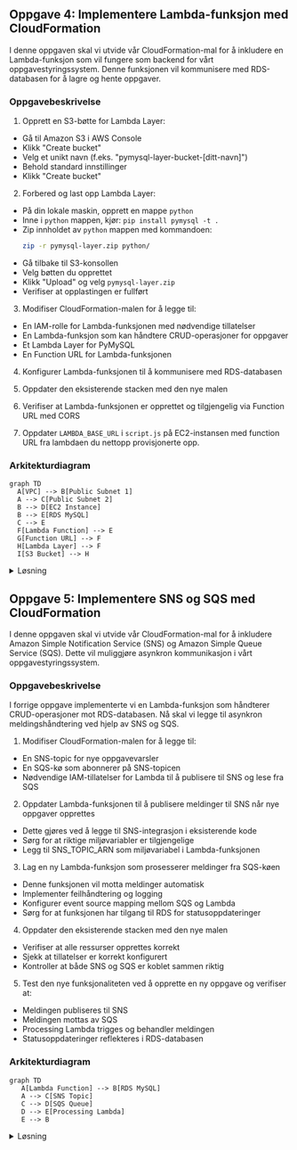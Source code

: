 ## Oppgave 4: Implementere Lambda-funksjon med CloudFormation

I denne oppgaven skal vi utvide vår CloudFormation-mal for å inkludere en Lambda-funksjon som vil fungere som backend for vårt oppgavestyringssystem. Denne funksjonen vil kommunisere med RDS-databasen for å lagre og hente oppgaver.

### Oppgavebeskrivelse

1. Opprett en S3-bøtte for Lambda Layer:
  - Gå til Amazon S3 i AWS Console
  - Klikk "Create bucket"
  - Velg et unikt navn (f.eks. "pymysql-layer-bucket-[ditt-navn]")
  - Behold standard innstillinger
  - Klikk "Create bucket"

2. Forbered og last opp Lambda Layer:
  - På din lokale maskin, opprett en mappe `python`
  - Inne i `python` mappen, kjør: `pip install pymysql -t .`
  - Zip innholdet av `python` mappen med kommandoen:
    ```bash
    zip -r pymysql-layer.zip python/
    ```
  - Gå tilbake til S3-konsollen
  - Velg bøtten du opprettet
  - Klikk "Upload" og velg `pymysql-layer.zip`
  - Verifiser at opplastingen er fullført

3. Modifiser CloudFormation-malen for å legge til:
  - En IAM-rolle for Lambda-funksjonen med nødvendige tillatelser
  - En Lambda-funksjon som kan håndtere CRUD-operasjoner for oppgaver
  - Et Lambda Layer for PyMySQL
  - En Function URL for Lambda-funksjonen

4. Konfigurer Lambda-funksjonen til å kommunisere med RDS-databasen

5. Oppdater den eksisterende stacken med den nye malen

6. Verifiser at Lambda-funksjonen er opprettet og tilgjengelig via Function URL med CORS

7. Oppdater `LAMBDA_BASE_URL` i `script.js` på EC2-instansen med function URL fra lambdaen du nettopp provisjonerte opp.

### Arkitekturdiagram

```mermaid
graph TD
  A[VPC] --> B[Public Subnet 1]
  A --> C[Public Subnet 2]
  B --> D[EC2 Instance]
  B --> E[RDS MySQL]
  C --> E
  F[Lambda Function] --> E
  G[Function URL] --> F
  H[Lambda Layer] --> F
  I[S3 Bucket] --> H
```

<details>
<summary>Løsning</summary>

1. Først, la oss legge til S3-bøtten i CloudFormation-malen. Opprett en ny fil `s3-bucket.yaml`:

```yaml
Resources:
  PyMySQLBucket:
    Type: AWS::S3::Bucket
    Properties:
      BucketName: !Sub pymysql-layer-bucket-${AWS::AccountId}
      VersioningConfiguration:
        Status: Suspended
      PublicAccessBlockConfiguration:
        BlockPublicAcls: true
        BlockPublicPolicy: true
        IgnorePublicAcls: true
        RestrictPublicBuckets: true
      Tags:
        - Key: Name
          Value: test-project

Outputs:
  BucketName:
    Description: Name of the created S3 bucket
    Value: !Ref PyMySQLBucket
  BucketArn:
    Description: ARN of the created S3 bucket
    Value: !GetAtt PyMySQLBucket.Arn
```

2. Deploy S3-bøtten:
  - Gå til AWS CloudFormation konsollen
  - Klikk "Create stack"
  - Velg "Upload a template file"
  - Last opp `s3-bucket.yaml`
  - Gi stacken et navn (f.eks. "lambda-layer-bucket")
  - Følg veiviseren og opprett stacken
  - Vent til stacken er i status "CREATE_COMPLETE"
  - Noter bucket-navnet fra Outputs-seksjonen

3. Last opp Lambda Layer til den nye bøtten:
  - Gå til S3-konsollen
  - Finn den nyopprettede bøtten
  - Last opp `pymysql-layer.zip` som beskrevet tidligere

**Vi bruker Python 3.12 i stedet for Python 3.13 ettersom CloudFormation linteren foreløpig kun er fullstendig oppdatert for Python 3.12. Dette sikrer at vi unngår unødvendige feilmeldinger fra linteren under utviklingen.**

4. Modifiser `network-infrastructure.yaml` filen og legg til følgende ressurser:

```yaml
  PyMySQLLayer:
    Type: AWS::Lambda::LayerVersion
    Properties:
      LayerName: pymysql-layer
      Description: Layer containing PyMySQL library
      Content:
        S3Bucket: !Ref PyMySQLBucket
        S3Key: pymysql-layer.zip
      CompatibleRuntimes:
        - python3.12
      CompatibleArchitectures:
        - x86_64

  LambdaExecutionRole:
    Type: AWS::IAM::Role
    Properties:
      AssumeRolePolicyDocument:
        Version: '2012-10-17'
        Statement:
          - Effect: Allow
            Principal:
              Service: lambda.amazonaws.com
            Action: sts:AssumeRole
      ManagedPolicyArns:
        - arn:aws:iam::aws:policy/service-role/AWSLambdaVPCAccessExecutionRole
      Policies:
        - PolicyName: LambdaRDSAccess
          PolicyDocument:
            Version: '2012-10-17'
            Statement:
              - Effect: Allow
                Action:
                  - rds-data:ExecuteStatement
                  - rds-data:BatchExecuteStatement
                Resource: !GetAtt TaskManagementDatabase.DBInstanceArn
        - PolicyName: LambdaS3Access
          PolicyDocument:
            Version: '2012-10-17'
            Statement:
              - Effect: Allow
                Action:
                  - s3:GetObject
                Resource: !Sub "${PyMySQLBucket.Arn}/*"

  TaskManagementFunctionUrlPermission:
    Type: AWS::Lambda::Permission
    Properties:
      FunctionName: !Ref TaskManagementFunction
      Action: lambda:InvokeFunctionUrl
      Principal: '*'
      FunctionUrlAuthType: NONE

  TaskManagementFunction:
    Type: AWS::Lambda::Function
    Properties:
      FunctionName: task-management-function
      Handler: index.lambda_handler
      Role: !GetAtt LambdaExecutionRole.Arn
      Layers:
      - !Ref PyMySQLLayer
      Code:
        ZipFile: |
          import json
          import pymysql
          import os

          def get_db_connection():
              return pymysql.connect(
                  host=os.environ['DB_HOST'],
                  user=os.environ['DB_USER'],
                  password=os.environ['DB_PASSWORD'],
                  db=os.environ['DB_NAME'],
                  charset='utf8mb4',
                  cursorclass=pymysql.cursors.DictCursor
              )

          def lambda_handler(event, context):
              event['httpMethod'] = event['requestContext']['http']['method']
              event['path'] = event['requestContext']['http']['path']
              event['queryStringParameters'] = event.get('queryStringParameters', {})

              conn = get_db_connection()
              try:
                  with conn.cursor() as cursor:
                      if event['httpMethod'] == 'GET':
                          cursor.execute("SELECT * FROM tasks")
                          tasks = cursor.fetchall()
                          return {
                              'statusCode': 200,
                              'body': json.dumps(tasks)
                          }
                      elif event['httpMethod'] == 'POST':
                          body = json.loads(event['body'])
                          cursor.execute("INSERT INTO tasks (title, description) VALUES (%s, %s)",
                              (body['title'], body['description']))
                          conn.commit()
                          return {
                              'statusCode': 200,
                              'body': json.dumps({'message': 'Task created successfully'})
                          }
                      elif event['httpMethod'] == 'OPTIONS':
                          return {
                              'statusCode': 200,
                              'body': ''
                          }
                      return {
                          'statusCode': 400,
                          'body': json.dumps({'message': 'Invalid request method'})
                      }
              finally:
                  conn.close()

      Runtime: python3.12
      Timeout: 10
      MemorySize: 128
      Environment:
        Variables:
          DB_HOST: !GetAtt TaskManagementDatabase.Endpoint.Address
          DB_USER: admin
          DB_PASSWORD: passordd  # Replace with a secure password
          DB_NAME: taskmanager
      Tags:
      - Key: Name
        Value: test-project

  TaskManagementFunctionUrl:
    Type: AWS::Lambda::Url
    Properties:
      AuthType: NONE
      Cors:
        AllowCredentials: false
        AllowHeaders:
          - "content-type"
          - "access-control-allow-origin"
          - "access-control-allow-methods"
        AllowMethods:
          - "*"
        AllowOrigins:
          - "*"
        ExposeHeaders:
          - "content-type"
          - "access-control-allow-origin"
          - "access-control-allow-methods"
        MaxAge: 0
      TargetFunctionArn: !Ref TaskManagementFunction

Outputs:
  LambdaFunctionUrl:
    Description: URL of the Lambda function
    Value: !GetAtt TaskManagementFunctionUrl.FunctionUrl
```

5. For å oppdatere den eksisterende stacken:
  - Gå til AWS CloudFormation-konsollen
  - Velg stacken du opprettet tidligere
  - Klikk på "Update"
  - Velg "Replace current template"
  - Last opp den oppdaterte YAML-filen
  - Gå gjennom og bekreft endringene

6. For å teste Lambda-funksjonen:
  - Vent til stacken er i status "UPDATE_COMPLETE"
  - Gå til Lambda-konsollen og finn funksjonen
  - Verifiser at PyMySQL-laget er koblet til funksjonen
  - Velg "Test" fanen
  - Klikk "Create new event"
  - For GET request, bruk:
    ```json
    {
      "version": "2.0",
      "requestContext": {
        "http": {
          "method": "GET",
          "path": "/tasks"
        }
      }
    }
    ```
    - For POST request, bruk:
    ```json
    {
      "version": "2.0", 
      "requestContext": {
        "http": {
          "method": "POST",
          "path": "/tasks"
        }
      },
      "body": "{\"title\":\"Test Task\",\"description\":\"This is a test task\"}"
    }
    ```
  - Kjør testene og verifiser:
    - Status code 200/201
    - Korrekt respons i result
    - Ingen feil i CloudWatch logs

7. For å oppdatere `LAMBDA_BASE_URL` i `script.js`:

```bash
# SSH til EC2 instansen
ssh -i din-key.pem ec2-user@din-ec2-ip

# Oppdater LAMBDA_BASE_URL i script.js med Function URL
sudo sed -i "s#const LAMBDA_BASE_URL = '.*'#const LAMBDA_BASE_URL = '$(aws lambda get-function-url-config --function-name task-management-function --query 'FunctionUrl' --output text | sed 's/\/$//')'#" /var/www/html/script.js
```

> [!IMPORTANT]
> Husk å erstatte 'passordd' med et sikkert passord og verifiser at S3-bøtten er korrekt konfigurert før du laster opp Lambda Layer.

> [!NOTE]
> Sjekk at LAMBDA_BASE_URL ble korrekt oppdatert ved å verifisere innholdet i script.js:
```bash
cat /var/www/html/script.js
```

</details>

## Oppgave 5: Implementere SNS og SQS med CloudFormation

I denne oppgaven skal vi utvide vår CloudFormation-mal for å inkludere Amazon Simple Notification Service (SNS) og Amazon Simple Queue Service (SQS). Dette vil muliggjøre asynkron kommunikasjon i vårt oppgavestyringssystem.

### Oppgavebeskrivelse

I forrige oppgave implementerte vi en Lambda-funksjon som håndterer CRUD-operasjoner mot RDS-databasen. Nå skal vi legge til asynkron meldingshåndtering ved hjelp av SNS og SQS.

1. Modifiser CloudFormation-malen for å legge til:
  - En SNS-topic for nye oppgavevarsler
  - En SQS-kø som abonnerer på SNS-topicen
  - Nødvendige IAM-tillatelser for Lambda til å publisere til SNS og lese fra SQS

2. Oppdater Lambda-funksjonen til å publisere meldinger til SNS når nye oppgaver opprettes
  - Dette gjøres ved å legge til SNS-integrasjon i eksisterende kode
  - Sørg for at riktige miljøvariabler er tilgjengelige
  - Legg til SNS_TOPIC_ARN som miljøvariabel i Lambda-funksjonen

3. Lag en ny Lambda-funksjon som prosesserer meldinger fra SQS-køen
  - Denne funksjonen vil motta meldinger automatisk
  - Implementer feilhåndtering og logging
  - Konfigurer event source mapping mellom SQS og Lambda
  - Sørg for at funksjonen har tilgang til RDS for statusoppdateringer

4. Oppdater den eksisterende stacken med den nye malen
  - Verifiser at alle ressurser opprettes korrekt
  - Sjekk at tillatelser er korrekt konfigurert
  - Kontroller at både SNS og SQS er koblet sammen riktig

5. Test den nye funksjonaliteten ved å opprette en ny oppgave og verifiser at:
  - Meldingen publiseres til SNS
  - Meldingen mottas av SQS
  - Processing Lambda trigges og behandler meldingen
  - Statusoppdateringer reflekteres i RDS-databasen

### Arkitekturdiagram

```mermaid
graph TD
   A[Lambda Function] --> B[RDS MySQL]
   A --> C[SNS Topic]
   C --> D[SQS Queue]
   D --> E[Processing Lambda]
   E --> B
```

<details>
<summary>Løsning</summary>

1. Først, la oss legge til SNS og SQS ressursene i CloudFormation-malen:

```yaml
  TaskNotificationTopic:
    Type: AWS::SNS::Topic
    Properties:
      TopicName: new-task-notification
      Tags:
        - Key: Name
          Value: test-project

  TaskQueue:
    Type: AWS::SQS::Queue
    Properties:
      QueueName: task-processing-queue
      VisibilityTimeout: 300
      Tags:
        - Key: Name
          Value: test-project

  QueuePolicy:
    Type: AWS::SQS::QueuePolicy
    Properties:
      Queues:
        - !Ref TaskQueue
      PolicyDocument:
        Version: '2012-10-17'
        Statement:
          - Effect: Allow
            Principal:
              Service: sns.amazonaws.com
            Action: sqs:SendMessage
            Resource: !GetAtt TaskQueue.Arn
            Condition:
              ArnEquals:
                aws:SourceArn: !Ref TaskNotificationTopic

  SNSSubscription:
    Type: AWS::SNS::Subscription
    Properties:
      Protocol: sqs
      TopicArn: !Ref TaskNotificationTopic
      Endpoint: !GetAtt TaskQueue.Arn
```

2. Oppdater den eksisterende Lambda-funksjonen med SNS-publisering:

```yaml
  TaskManagementFunction:
    Type: AWS::Lambda::Function
    Properties:
      FunctionName: task-management-function
      Handler: index.lambda_handler
      Role: !GetAtt LambdaExecutionRole.Arn
      Layers:
      - !Ref PyMySQLLayer
      Code:
        ZipFile: |
          import json
          import pymysql
          import os
          import boto3

          def get_db_connection():
              return pymysql.connect(
                  host=os.environ['DB_HOST'],
                  user=os.environ['DB_USER'],
                  password=os.environ['DB_PASSWORD'],
                  db=os.environ['DB_NAME'],
                  charset='utf8mb4',
                  cursorclass=pymysql.cursors.DictCursor
              )

          def lambda_handler(event, context):
              event['httpMethod'] = event['requestContext']['http']['method']
              event['path'] = event['requestContext']['http']['path']
              event['queryStringParameters'] = event.get('queryStringParameters', {})

              conn = get_db_connection()
              sns = boto3.client('sns', region_name='eu-west-1')
              try:
                  with conn.cursor() as cursor:
                      if event['httpMethod'] == 'GET':
                          cursor.execute("SELECT * FROM tasks")
                          tasks = cursor.fetchall()
                          return {
                              'statusCode': 200,
                              'body': json.dumps(tasks)
                          }
                      elif event['httpMethod'] == 'POST':
                          body = json.loads(event['body'])
                          cursor.execute("INSERT INTO tasks (title, description, status) VALUES (%s, %s, %s)",
                              (body['title'], body['description'], 'New'))
                          conn.commit()
                          
                          task_id = cursor.lastrowid
                          
                          message = {
                              'task_id': task_id,
                              'title': body['title'],
                              'description': body['description'],
                              'status': 'New'
                          }
                          
                          sns.publish(
                              TopicArn=os.environ['SNS_TOPIC_ARN'],
                              Message=json.dumps(message),
                              Subject='New Task Created'
                          )
                          
                          return {
                              'statusCode': 200,
                              'body': json.dumps({
                                  'message': 'Task created successfully',
                                  'task_id': task_id
                              })
                          }
              finally:
                  conn.close()

      Runtime: python3.12
      Timeout: 30
      Environment:
        Variables:
          DB_HOST: !GetAtt TaskManagementDatabase.Endpoint.Address
          DB_USER: admin
          DB_PASSWORD: passordd
          DB_NAME: taskmanager
          SNS_TOPIC_ARN: !Ref TaskNotificationTopic
      Tags:
        - Key: Name
          Value: test-project
```

3. Lag den nye Processing Lambda-funksjonen:

```yaml
  ProcessingLambdaRole:
    Type: AWS::IAM::Role
    Properties:
      AssumeRolePolicyDocument:
        Version: '2012-10-17'
        Statement:
          - Effect: Allow
            Principal:
              Service: lambda.amazonaws.com
            Action: sts:AssumeRole
      ManagedPolicyArns:
        - arn:aws:iam::aws:policy/service-role/AWSLambdaBasicExecutionRole
      Policies:
        - PolicyName: SQSAccess
          PolicyDocument:
            Version: '2012-10-17'
            Statement:
              - Effect: Allow
                Action:
                  - sqs:ReceiveMessage
                  - sqs:DeleteMessage
                  - sqs:GetQueueAttributes
                Resource: !GetAtt TaskQueue.Arn

  TaskProcessingFunction:
    Type: AWS::Lambda::Function
    Properties:
      FunctionName: process-task
      Handler: index.lambda_handler
      Role: !GetAtt ProcessingLambdaRole.Arn
      Code:
        ZipFile: |
          import json
          import pymysql
          import time
          import os

          def get_db_connection():
              print("Attempting database connection...")
              conn = pymysql.connect(
                  host=os.environ['DB_HOST'],
                  user=os.environ['DB_USER'],
                  password=os.environ['DB_PASSWORD'],
                  db=os.environ['DB_NAME'],
                  charset='utf8mb4',
                  cursorclass=pymysql.cursors.DictCursor
              )
              print("Database connection successful")
              return conn

          def lambda_handler(event, context):
              print("Starting task processing...")
              print(f"Received event: {json.dumps(event)}")
              try:
                  conn = get_db_connection()
                  
                  for record in event['Records']:
                      message = json.loads(record['body'])
                      task_data = json.loads(message['Message'])
                      task_id = task_data['task_id']
                      
                      with conn.cursor() as cursor:
                          sql = "UPDATE tasks SET status = %s WHERE id = %s"
                          cursor.execute(sql, ('In Progress', task_id))
                      conn.commit()
                      
                      time.sleep(5)
                      
                      with conn.cursor() as cursor:
                          sql = "UPDATE tasks SET status = %s WHERE id = %s"
                          cursor.execute(sql, ('Completed', task_id))
                      conn.commit()
                      
                  print("Task processing completed successfully")
                  return {
                      'statusCode': 200,
                      'body': json.dumps('Processing complete')
                  }
              except Exception as e:
                  print(f"Error occurred during processing: {str(e)}")
                  raise
              finally:
                  if 'conn' in locals():
                      print("Closing database connection")
                      conn.close()

      Runtime: python3.12
      Timeout: 30
      MemorySize: 128
      Environment:
        Variables:
          DB_HOST: !GetAtt TaskManagementDatabase.Endpoint.Address
          DB_USER: admin
          DB_PASSWORD: passordd
          DB_NAME: taskmanager
      Layers:
        - !Ref PyMySQLLayer

  SQSEventSourceMapping:
    Type: AWS::Lambda::EventSourceMapping
    Properties:
      BatchSize: 1
      Enabled: true
      EventSourceArn: !GetAtt TaskQueue.Arn
      FunctionName: !GetAtt TaskProcessingFunction.Arn

  SNSPublishPolicy:
    Type: AWS::IAM::Policy
    Properties:
      PolicyName: SNSPublishPolicy
      PolicyDocument:
        Version: '2012-10-17'
        Statement:
          - Effect: Allow
            Action: sns:Publish
            Resource: !Ref TaskNotificationTopic
      Roles:
        - !Ref LambdaExecutionRole
```

4. For å oppdatere stacken:
- Gå til AWS CloudFormation konsollen (https://console.aws.amazon.com/cloudformation)
- Finn og velg din eksisterende stack i listen
- Klikk på "Update" knappen øverst til høyre
- I "Update stack" vinduet, velg "Replace current template"
- Velg "Upload a template file"
- Klikk "Choose file" og velg din oppdaterte template fil
- Klikk "Next"
- Gjennomgå parameterne og bekreft/oppdater hvis nødvendig
- Klikk "Next"
- Under "Stack options", behold standardinnstillingene
- Klikk "Next"
- Gjennomgå endringene som vil bli gjort ("Change set preview")
- Klikk "Update stack"
- Vent til stacken er oppdatert (status endres til UPDATE_COMPLETE)

5. Test funksjonaliteten:
- Gå til Lambda-konsollen (https://console.aws.amazon.com/lambda)
- Finn og klikk på din "task-management-function"
- I "Test" fanen, klikk "Create new event"
- Gi testen et navn (f.eks. "TestPost")
- Lim inn følgende JSON:

```json
{
  "httpMethod": "POST",
  "body": "{\"title\": \"Test Task\", \"description\": \"Testing SNS/SQS integration\"}"
}
```

- Klikk "Save" og deretter "Test"

For å verifisere at alt fungerer:
1. Sjekk Lambda-funksjonens CloudWatch logs:
   - I Lambda-konsollen, velg "Monitor" fanen
   - Klikk "View CloudWatch logs"
   - Se etter bekreftelse på at oppgaven ble opprettet

2. Sjekk SNS Topic:
   - Gå til SNS-konsollen (https://console.aws.amazon.com/sns)
   - Velg din "new-task-notification" topic
   - Under "Monitoring", verifiser at meldingen ble sendt

3. Sjekk SQS Queue:
   - Gå til SQS-konsollen (https://console.aws.amazon.com/sqs)
   - Velg din "task-processing-queue"
   - Under "Monitoring", verifiser at meldingen ble mottatt

4. Sjekk Processing Lambda:
   - Gå tilbake til Lambda-konsollen
   - Velg "process-task" funksjonen
   - Se i CloudWatch logs at oppgaven ble prosessert
   - Verifiser at status endret seg fra "New" til "In Progress" til "Completed"

> [!TIP]
> Hold CloudWatch Logs åpne i en egen fane mens du tester - da er det lettere å følge med på hele prosessen i sanntid.

> [!NOTE]
> Det kan ta noen sekunder før meldingen går gjennom hele kjeden. Vær tålmodig og refresh loggene hvis nødvendig.

</details>